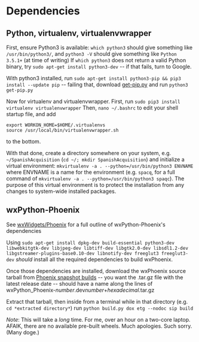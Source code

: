 # Dependencies

## Python, virtualenv, virtualenvwrapper

First, ensure Python3 is available: `which python3` should give something like `/usr/bin/python3/`, 
and `python3 -V` should give something like `Python 3.5.1+` (at time of writing)
If `which python3` does not return a valid Python binary, try `sudo apt-get install python3-dev` -- if that fails, turn to Google.

With python3 installed, run `sudo apt-get install python3-pip && pip3 install --update pip` -- failing that, download [get-pip.py](https://bootstrap.pypa.io/get-pip.py) and run `python3 get-pip.py`

Now for virtualenv and virtualenvwrapper. First, run 
`sudo pip3 install virtualenv virtualenvwrapper`
Then, 
`nano ~/.bashrc`
to edit your shell startup file, and add 
```
export WORKON_HOME=$HOME/.virtualenvs
source /usr/local/bin/virtualenvwrapper.sh
```
to the bottom.

With that done, create a directory somewhere on your system, e.g. 
`~/SpanishAcquisition` (`cd ~/; mkdir SpanishAcquisition`) 
and initialize a virtual environment: `mkvirtualenv -a . --python=/usr/bin/python3 ENVNAME` 
where ENVNAME is a name for the environment (e.g. `spacq`, 
for a full command of `mkvirtualenv -a . --python=/usr/bin/python3 spaqc`). 
The purpose of this virtual environment is to protect the installation from any changes to system-wide installed packages.

## wxPython-Phoenix

See [wxWidgets/Phoenix](https://github.com/wxWidgets/Phoenix) for a full outline of wxPython-Phoenix's dependencies

Using
```sudo apt-get install dpkg-dev build-essential python3-dev libwebkitgtk-dev libjpeg-dev libtiff-dev libgtk2.0-dev libsdl1.2-dev libgstreamer-plugins-base0.10-dev libnotify-dev freeglut3 freeglut3-dev```
*should* install all the required dependencies to build wxPhoenix.

Once those dependencies are installed, download the wxPhoenix source tarball from [Phoenix snapshot builds](https://wxpython.org/Phoenix/snapshot-builds/) -- you want the .tar.gz file with the latest release date -- should have a name along the lines of wxPython_Phoenix-*number*.dev*number*+*hexadecimal*.tar.gz

Extract that tarball, then inside from a terminal while in that directory (e.g. `cd *extracted directory*`) run `python build.py dox etg --nodoc sip build`

_*Note*_: This will take a *long* time. For me, over an hour on a two-core laptop. AFAIK, there are no available pre-built wheels. Much apologies. Such sorry. (Many doge.)
